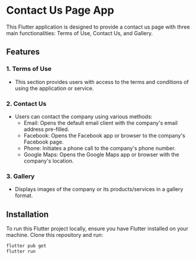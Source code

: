 # Contact Us Page App

This Flutter application is designed to provide a contact us page with three main functionalities: Terms of Use, Contact Us, and Gallery.

## Features

### 1. Terms of Use

- This section provides users with access to the terms and conditions of using the application or service.

### 2. Contact Us

- Users can contact the company using various methods:
  - Email: Opens the default email client with the company's email address pre-filled.
  - Facebook: Opens the Facebook app or browser to the company's Facebook page.
  - Phone: Initiates a phone call to the company's phone number.
  - Google Maps: Opens the Google Maps app or browser with the company's location.

### 3. Gallery

- Displays images of the company or its products/services in a gallery format.

## Installation

To run this Flutter project locally, ensure you have Flutter installed on your machine. Clone this repository and run:

```bash
flutter pub get
flutter run
